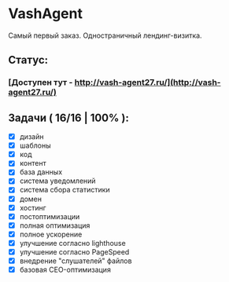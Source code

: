# VashAgent

Самый первый заказ. Одностраничный лендинг-визитка.

## Статус:

### [Доступен тут - http://vash-agent27.ru/](http://vash-agent27.ru/)

## Задачи ( 16/16 | 100% ):

- [X] дизайн
- [X] шаблоны
- [X] код
- [X] контент
- [X] база данных
- [X] система уведомлений
- [X] система сбора статистики
- [X] домен
- [X] хостинг
- [X] постоптимизации
- [X] полная оптимизация
- [X] полное ускорение
- [X] улучшение согласно lighthouse
- [X] улучшение согласно PageSpeed
- [X] внедрение "слушателей" файлов
- [X] базовая СEO-оптимизация
